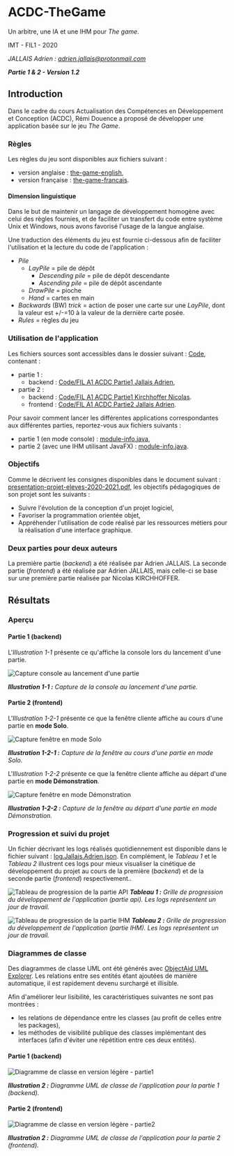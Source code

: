 # ACDC-TheGame

Un arbitre, une IA et une IHM pour *The game*.

IMT - FIL1 - 2020

*JALLAIS Adrien : adrien.jallais@protonmail.com*

__*Partie 1 & 2 - Version 1.2*__

## Introduction

Dans le cadre du cours Actualisation des Compétences en Développement et Conception (ACDC), Rémi Douence a proposé de développer une application basée sur le jeu *The Game*.

### Règles

Les règles du jeu sont disponibles aux fichiers  suivant : 

+ version anglaise : [the-game-english](./Consignes/the-game-english.pdf),
+ version française : [the-game-francais](./Consignes/the-game-francais.pdf).

#### Dimension linguistique

Dans le but de maintenir un langage de développement homogène avec celui des règles fournies, et de faciliter un transfert du code entre système Unix et Windows, nous avons favorisé l'usage de la langue anglaise.

Une traduction des éléments du jeu est fournie ci-dessous afin de faciliter l'utilisation et la lecture du code de l'application :

+ *Pile*
  + *LayPile* = pile de dépôt
    + *Descending pile* = pile de dépôt descendante
    + *Ascending pile* = pile de dépôt ascendante  
  + *DrawPile* = pioche
  + *Hand* = cartes en main
+ *Backwards* (BW) *trick* = action de poser une carte sur une *LayPile*, dont la valeur est +/-=10 à la valeur de la dernière carte posée.
+ *Rules* = règles du jeu

### Utilisation de l'application

Les fichiers sources sont accessibles dans le dossier suivant : [Code](./Code), contenant : 

+ partie 1 :
	+ backend : [Code/FIL A1 ACDC Partie1 Jallais Adrien](./Code/FIL%20A1%20ACDC%20Partie1%20Jallais%20Adrien/src),
+ partie 2 :
	+ backend : [Code/FIL A1 ACDC Partie1 Kirchhoffer Nicolas](./Code/FIL%20A1%20ACDC%20Partie2%20Kirchhoffer%20Nicolas/src).
	+ frontend : [Code/FIL A1 ACDC Partie2 Jallais Adrien](./Code/FIL%20A1%20ACDC%20Partie2%20Jallais%20Adrien/src).

Pour savoir comment lancer les différentes applications correspondantes aux différentes parties, reportez-vous aux fichiers suivants : 

+ partie 1 (en mode console) : [module-info.java](./Code/FIL%20A1%20ACDC%20Partie1%20Jallais%20Adrien/src/module-info.java),
+ partie 2 (avec une IHM utilisant JavaFX) : [module-info.java](./Code/FIL%20A1%20ACDC%20Partie2%20Jallais%20Adrien/src/module-info.java).

### Objectifs

Comme le décrivent les consignes disponibles dans le document suivant : [presentation-projet-eleves-2020-2021.pdf](./Consignes/presentation-projet-eleves-2020-2021.pdf), les objectifs pédagogiques de son projet sont les suivants :

+ Suivre l'évolution de la conception d'un projet logiciel,
+ Favoriser la programmation orientée objet,
+ Appréhender l'utilisation de code réalisé par les ressources métiers pour la réalisation d'une interface graphique.

### Deux parties pour deux auteurs

La première partie (*backend*) a été réalisée par Adrien JALLAIS.
La seconde partie (*frontend*) a été réalisée par Adrien JALLAIS, mais celle-ci se base sur une première partie réalisée par Nicolas KIRCHHOFFER.

## Résultats

### Aperçu 

#### Partie 1 (backend)

L'*Illustration 1-1* présente ce qu'affiche la console lors du lancement d'une partie.

![Capture console au lancement d'une partie](./Illustrations/Capture_1.PNG)

*__Illustration 1-1 :__ Capture de la console au lancement d'une partie.*

#### Partie 2 (frontend)

L'*Illustration 1-2-1* présente ce que la fenêtre cliente affiche au cours d'une partie en **mode Solo**.

![Capture fenêtre en mode Solo](./Illustrations/Capture_2-Play-Human.PNG)

*__Illustration 1-2-1 :__ Capture de la fenêtre au cours d'une partie en mode Solo.*

L'*Illustration 1-2-2* présente ce que la fenêtre cliente affiche au départ d'une partie en **mode Démonstration**.

![Capture fenêtre en mode Démonstration](./Illustrations/Capture_2-Play-IA.PNG)

*__Illustration 1-2-2 :__ Capture de la fenêtre au départ d'une partie en mode Démonstration.*

### Progression et suivi du projet

Un fichier décrivant les logs réalisés quotidiennement est disponible dans le fichier suivant : [log.Jallais.Adrien.json](./log.Jallais.Adrien.json). En complément, le *Tableau 1* et le *Tableau 2* illustrent ces logs pour mieux visualiser la cinétique de développement du projet au cours de la première (*backend*) et de la seconde partie (*frontend*) respectivement..

![Tableau de progression de la partie API](./Grille_progression/avt.Jallais.Adrien.jpg)
*__Tableau 1 :__ Grille de progression du développement de l'application (partie api). Les logs représentent un jour de travail.*

![Tableau de progression de la partie IHM](./Grille_progression/avt.Jallais.Adrien.2.jpg)
*__Tableau 2 :__ Grille de progression du développement de l'application (partie IHM). Les logs représentent un jour de travail.*

### Diagrammes de classe

Des diagrammes de classe UML ont été générés avec [ObjectAid UML Explorer](https://objectaid.com/home). Les relations entre ses entités étant ajoutées de manière automatique, il est rapidement devenu surchargé et illisible.

Afin d'améliorer leur lisibilité, les caractéristiques suivantes ne sont pas montrées :

+ les relations de dépendance entre les classes (au profit de celles entre les packages),
+ les méthodes de visibilité publique des classes implémentant des interfaces (afin d'éviter une répétition entre ces deux entités).

#### Partie 1 (backend)

![Diagramme de classe en version légère - partie1](./Code/FIL%20A1%20ACDC%20Partie1%20Jallais%20Adrien/src/FIL_A1_ACDC_Partie1_Jallais_Adrien-UML-Vlight.png)

*__Illustration 2 :__  Diagramme UML de classe de l'application pour la partie 1 (backend).*

#### Partie 2 (frontend)

![Diagramme de classe en version légère - partie2](./Code/FIL%20A1%20ACDC%20Partie2%20Jallais%20Adrien/src/FIL_A1_ACDC_Partie2_Jallais_Adrien-UML-Vlight.jpg)

*__Illustration 2 :__  Diagramme UML de classe de l'application pour la partie 2 (frontend).*
